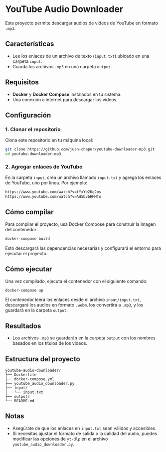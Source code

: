 # YouTube Audio Downloader

Este proyecto permite descargar audios de videos de YouTube en formato `.mp3`.



## Características

- Lee los enlaces de un archivo de texto (`input.txt`) ubicado en una carpeta `input`.
- Guarda los archivos `.mp3` en una carpeta `output`.



## Requisitos

- **Docker** y **Docker Compose** instalados en tu sistema.
- Una conexión a internet para descargar los videos.



## Configuración

### 1. Clonar el repositorio

Clona este repositorio en tu máquina local:
```bash
git clone https://github.com/juan-chapur/youtube-downloader-mp3.git
cd youtube-downloader-mp3
```

### 2. Agregar enlaces de YouTube

En la carpeta `input`, crea un archivo llamado `input.txt` y agrega los enlaces de YouTube, uno por línea. Por ejemplo:
```txt
https://www.youtube.com/watch?v=fYxYe2Ug2os
https://www.youtube.com/watch?v=Ad5DvbHMHTo
```

## Cómo compilar

Para compilar el proyecto, usa Docker Compose para construir la imagen del contenedor:
```bash
docker-compose build
```

Esto descargará las dependencias necesarias y configurará el entorno para ejecutar el proyecto.



## Cómo ejecutar

Una vez compilado, ejecuta el contenedor con el siguiente comando:
```bash
docker-compose up
```

El contenedor leerá los enlaces desde el archivo `input/input.txt`, descargará los audios en formato `.webm`, los convertirá a `.mp3`, y los guardará en la carpeta `output`.



## Resultados

- Los archivos `.mp3` se guardarán en la carpeta `output` con los nombres basados en los títulos de los videos.



## Estructura del proyecto

```
youtube-audio-downloader/
├── Dockerfile
├── docker-compose.yml
├── youtube_audio_downloader.py
├── input/
│   └── input.txt
├── output/
└── README.md
```



## Notas

- Asegúrate de que los enlaces en `input.txt` sean válidos y accesibles.
- Si necesitas ajustar el formato de salida o la calidad del audio, puedes modificar las opciones de `yt-dlp` en el archivo `youtube_audio_downloader.py`.